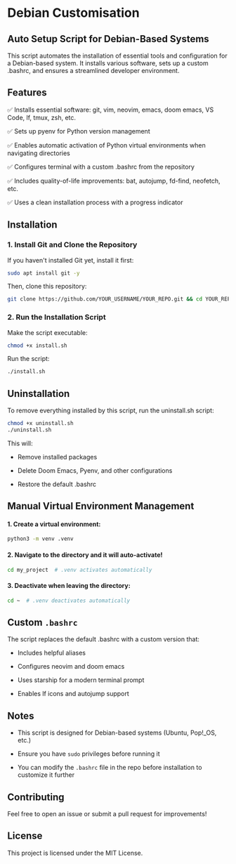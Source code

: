 # Debian Customisation

## Auto Setup Script for Debian-Based Systems

This script automates the installation of essential tools and configuration for a Debian-based system. It installs various software, sets up a custom .bashrc, and ensures a streamlined developer environment.

## Features

✅ Installs essential software: git, vim, neovim, emacs, doom emacs, VS Code, lf, tmux, zsh, etc.

✅ Sets up pyenv for Python version management

✅ Enables automatic activation of Python virtual environments when navigating directories

✅ Configures terminal with a custom .bashrc from the repository

✅ Includes quality-of-life improvements: bat, autojump, fd-find, neofetch, etc.

✅ Uses a clean installation process with a progress indicator

## Installation

### 1. Install Git and Clone the Repository

If you haven't installed Git yet, install it first:

```bash
sudo apt install git -y
```

Then, clone this repository:
```bash
git clone https://github.com/YOUR_USERNAME/YOUR_REPO.git && cd YOUR_REPO
```
### 2. Run the Installation Script

Make the script executable:
```bash
chmod +x install.sh
```
Run the script:
```bash
./install.sh
```
## Uninstallation

To remove everything installed by this script, run the uninstall.sh script:
```bash
chmod +x uninstall.sh
./uninstall.sh
```
This will:

- Remove installed packages

- Delete Doom Emacs, Pyenv, and other configurations

- Restore the default .bashrc

## Manual Virtual Environment Management

#### 1. Create a virtual environment:
```bash
python3 -m venv .venv
```
#### 2. Navigate to the directory and it will auto-activate!
```bash
cd my_project  # .venv activates automatically
```
#### 3. Deactivate when leaving the directory:
```bash
cd ~  # .venv deactivates automatically
```
## Custom `.bashrc`

The script replaces the default .bashrc with a custom version that:

- Includes helpful aliases

- Configures neovim and doom emacs

- Uses starship for a modern terminal prompt

- Enables lf icons and autojump support

## Notes

- This script is designed for Debian-based systems (Ubuntu, Pop!_OS, etc.)

- Ensure you have `sudo` privileges before running it

- You can modify the `.bashrc` file in the repo before installation to customize it further

## Contributing

Feel free to open an issue or submit a pull request for improvements!

## License

This project is licensed under the MIT License.
